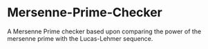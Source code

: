 # Mersenne-Prime-Checker
A Mersenne Prime checker based upon comparing the power of the mersenne prime with the Lucas-Lehmer sequence.


